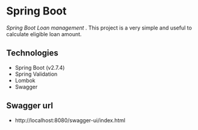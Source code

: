 # Spring Boot 
 *Spring Boot Loan management* . This project is a very simple and useful to calculate eligible loan amount.
 
## Technologies 
- Spring Boot (v2.7.4)
- Spring Validation
- Lombok
- Swagger


## Swagger url
- http://localhost:8080/swagger-ui/index.html

